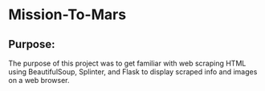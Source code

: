 # Mission-To-Mars

## Purpose:
The purpose of this project was to get familiar with web scraping HTML using BeautifulSoup, Splinter, and Flask to display scraped info and images on a web browser.

